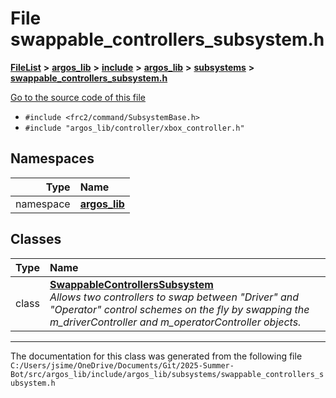 

# File swappable\_controllers\_subsystem.h



[**FileList**](files.md) **>** [**argos\_lib**](dir_f9cbf5730473812e84551a5945ef39f8.md) **>** [**include**](dir_0330651415bf66743a1cd99e3d0db0bc.md) **>** [**argos\_lib**](dir_934baf9e7d2bb4710ca41f9f25ef3ea4.md) **>** [**subsystems**](dir_74a079771991058d11b5f8805d16e2a9.md) **>** [**swappable\_controllers\_subsystem.h**](swappable__controllers__subsystem_8h.md)

[Go to the source code of this file](swappable__controllers__subsystem_8h_source.md)



* `#include <frc2/command/SubsystemBase.h>`
* `#include "argos_lib/controller/xbox_controller.h"`













## Namespaces

| Type | Name |
| ---: | :--- |
| namespace | [**argos\_lib**](namespaceargos__lib.md) <br> |


## Classes

| Type | Name |
| ---: | :--- |
| class | [**SwappableControllersSubsystem**](classargos__lib_1_1_swappable_controllers_subsystem.md) <br>_Allows two controllers to swap between "Driver" and "Operator" control schemes on the fly by swapping the m\_driverController and m\_operatorController objects._  |



















































------------------------------
The documentation for this class was generated from the following file `C:/Users/jsime/OneDrive/Documents/Git/2025-Summer-Bot/src/argos_lib/include/argos_lib/subsystems/swappable_controllers_subsystem.h`

